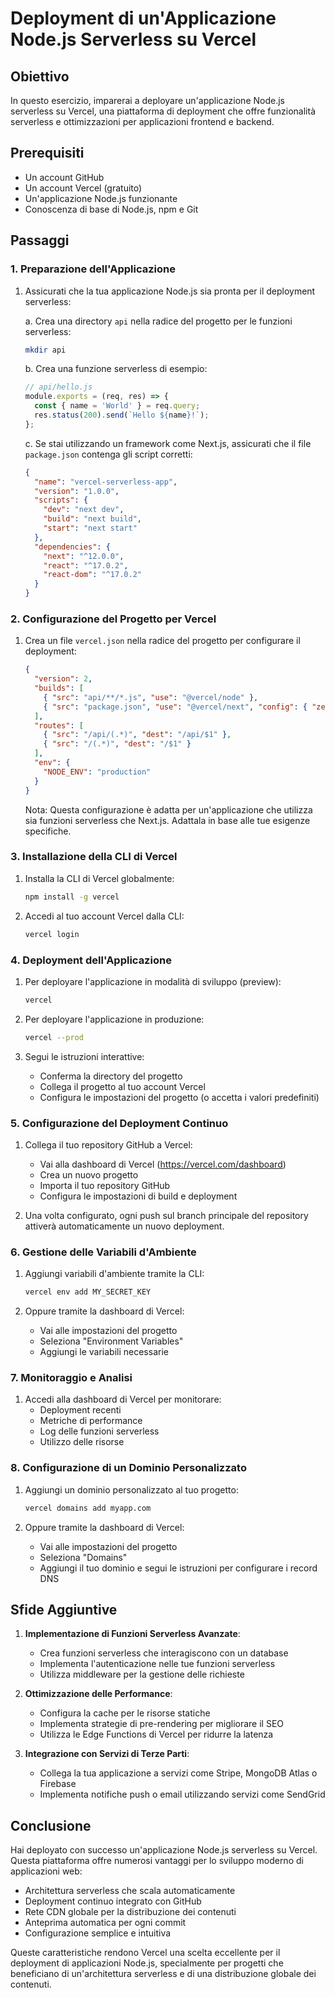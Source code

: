 # Deployment di un'Applicazione Node.js Serverless su Vercel

## Obiettivo
In questo esercizio, imparerai a deployare un'applicazione Node.js serverless su Vercel, una piattaforma di deployment che offre funzionalità serverless e ottimizzazioni per applicazioni frontend e backend.

## Prerequisiti
- Un account GitHub
- Un account Vercel (gratuito)
- Un'applicazione Node.js funzionante
- Conoscenza di base di Node.js, npm e Git

## Passaggi

### 1. Preparazione dell'Applicazione

1. Assicurati che la tua applicazione Node.js sia pronta per il deployment serverless:
   
   a. Crea una directory `api` nella radice del progetto per le funzioni serverless:
   ```bash
   mkdir api
   ```
   
   b. Crea una funzione serverless di esempio:
   ```javascript
   // api/hello.js
   module.exports = (req, res) => {
     const { name = 'World' } = req.query;
     res.status(200).send(`Hello ${name}!`);
   };
   ```

   c. Se stai utilizzando un framework come Next.js, assicurati che il file `package.json` contenga gli script corretti:
   ```json
   {
     "name": "vercel-serverless-app",
     "version": "1.0.0",
     "scripts": {
       "dev": "next dev",
       "build": "next build",
       "start": "next start"
     },
     "dependencies": {
       "next": "^12.0.0",
       "react": "^17.0.2",
       "react-dom": "^17.0.2"
     }
   }
   ```

### 2. Configurazione del Progetto per Vercel

1. Crea un file `vercel.json` nella radice del progetto per configurare il deployment:
   ```json
   {
     "version": 2,
     "builds": [
       { "src": "api/**/*.js", "use": "@vercel/node" },
       { "src": "package.json", "use": "@vercel/next", "config": { "zeroConfig": true } }
     ],
     "routes": [
       { "src": "/api/(.*)", "dest": "/api/$1" },
       { "src": "/(.*)", "dest": "/$1" }
     ],
     "env": {
       "NODE_ENV": "production"
     }
   }
   ```

   Nota: Questa configurazione è adatta per un'applicazione che utilizza sia funzioni serverless che Next.js. Adattala in base alle tue esigenze specifiche.

### 3. Installazione della CLI di Vercel

1. Installa la CLI di Vercel globalmente:
   ```bash
   npm install -g vercel
   ```

2. Accedi al tuo account Vercel dalla CLI:
   ```bash
   vercel login
   ```

### 4. Deployment dell'Applicazione

1. Per deployare l'applicazione in modalità di sviluppo (preview):
   ```bash
   vercel
   ```

2. Per deployare l'applicazione in produzione:
   ```bash
   vercel --prod
   ```

3. Segui le istruzioni interattive:
   - Conferma la directory del progetto
   - Collega il progetto al tuo account Vercel
   - Configura le impostazioni del progetto (o accetta i valori predefiniti)

### 5. Configurazione del Deployment Continuo

1. Collega il tuo repository GitHub a Vercel:
   - Vai alla dashboard di Vercel (https://vercel.com/dashboard)
   - Crea un nuovo progetto
   - Importa il tuo repository GitHub
   - Configura le impostazioni di build e deployment

2. Una volta configurato, ogni push sul branch principale del repository attiverà automaticamente un nuovo deployment.

### 6. Gestione delle Variabili d'Ambiente

1. Aggiungi variabili d'ambiente tramite la CLI:
   ```bash
   vercel env add MY_SECRET_KEY
   ```

2. Oppure tramite la dashboard di Vercel:
   - Vai alle impostazioni del progetto
   - Seleziona "Environment Variables"
   - Aggiungi le variabili necessarie

### 7. Monitoraggio e Analisi

1. Accedi alla dashboard di Vercel per monitorare:
   - Deployment recenti
   - Metriche di performance
   - Log delle funzioni serverless
   - Utilizzo delle risorse

### 8. Configurazione di un Dominio Personalizzato

1. Aggiungi un dominio personalizzato al tuo progetto:
   ```bash
   vercel domains add myapp.com
   ```

2. Oppure tramite la dashboard di Vercel:
   - Vai alle impostazioni del progetto
   - Seleziona "Domains"
   - Aggiungi il tuo dominio e segui le istruzioni per configurare i record DNS

## Sfide Aggiuntive

1. **Implementazione di Funzioni Serverless Avanzate**:
   - Crea funzioni serverless che interagiscono con un database
   - Implementa l'autenticazione nelle tue funzioni serverless
   - Utilizza middleware per la gestione delle richieste

2. **Ottimizzazione delle Performance**:
   - Configura la cache per le risorse statiche
   - Implementa strategie di pre-rendering per migliorare il SEO
   - Utilizza le Edge Functions di Vercel per ridurre la latenza

3. **Integrazione con Servizi di Terze Parti**:
   - Collega la tua applicazione a servizi come Stripe, MongoDB Atlas o Firebase
   - Implementa notifiche push o email utilizzando servizi come SendGrid

## Conclusione

Hai deployato con successo un'applicazione Node.js serverless su Vercel. Questa piattaforma offre numerosi vantaggi per lo sviluppo moderno di applicazioni web:

- Architettura serverless che scala automaticamente
- Deployment continuo integrato con GitHub
- Rete CDN globale per la distribuzione dei contenuti
- Anteprima automatica per ogni commit
- Configurazione semplice e intuitiva

Queste caratteristiche rendono Vercel una scelta eccellente per il deployment di applicazioni Node.js, specialmente per progetti che beneficiano di un'architettura serverless e di una distribuzione globale dei contenuti.